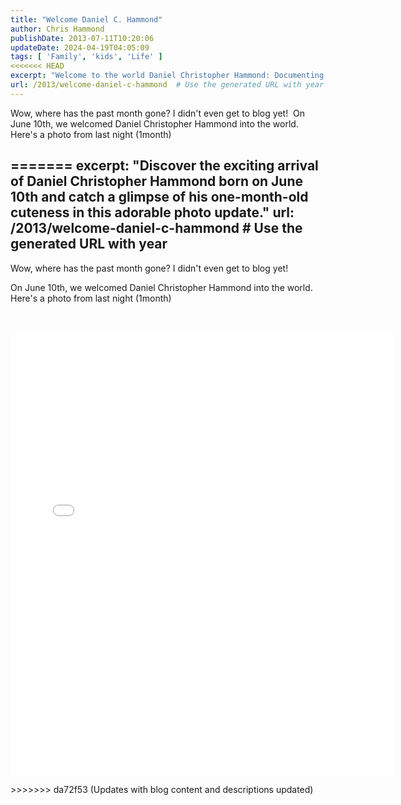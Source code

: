 ```yaml
---
title: "Welcome Daniel C. Hammond"
author: Chris Hammond
publishDate: 2013-07-11T10:20:06
updateDate: 2024-04-19T04:05:09
tags: [ 'Family', 'kids', 'Life' ]
<<<<<<< HEAD
excerpt: "Welcome to the world Daniel Christopher Hammond: Documenting the journey of our first month as parents."
url: /2013/welcome-daniel-c-hammond  # Use the generated URL with year
---
```

Wow, where has the past month gone? I didn&#39;t even get to blog yet!&nbsp;  On June 10th, we welcomed Daniel Christopher Hammond into the world. Here&#39;s a photo from last night (1month)&nbsp;  &nbsp;   

=======
excerpt: "Discover the exciting arrival of Daniel Christopher Hammond born on June 10th and catch a glimpse of his one-month-old cuteness in this adorable photo update."
url: /2013/welcome-daniel-c-hammond  # Use the generated URL with year
---
<p>Wow, where has the past month gone? I didn&#39;t even get to blog yet!&nbsp;</p>  <p>On June 10th, we welcomed Daniel Christopher Hammond into the world. Here&#39;s a photo from last night (1month)&nbsp;</p>  <p>&nbsp;</p>  <p><iframe allowtransparency="true" frameborder="0" height="710" scrolling="no" src="//instagram.com/p/bnHXyMuuK2/embed/" width="612"></iframe></p> 
>>>>>>> da72f53 (Updates with blog content and descriptions updated)

